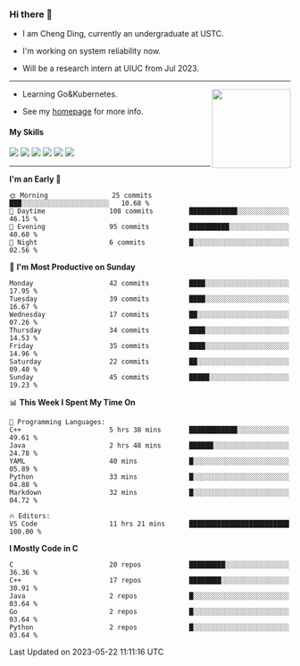### Hi there 👋

* I am Cheng Ding, currently an undergraduate at USTC.
  
* I'm working on system reliability now.

* Will be a research intern at UIUC from Jul 2023.

---

<img align="right" height="141" src="https://github-readme-stats.vercel.app/api?username=IrisesD&theme=tokyonight&show_icons=true&count_private=true">

-  Learning Go&Kubernetes.

-  See my [homepage](https://irisesd.github.io) for more info.

#### My Skills

![](https://img.shields.io/badge/C++-65318e?logo=cplusplus&logoColor=fff)
![](https://img.shields.io/badge/Python-3e74a2?logo=python&logoColor=fff)
![](https://img.shields.io/badge/C-5654a2?logo=c&logoColor=fff)
![](https://img.shields.io/badge/Go-00aaff?logo=go&logoColor=fff)
![](https://img.shields.io/badge/Docker-0088ff?logo=docker&logoColor=fff)
![](https://img.shields.io/badge/Kubernetes-0066FF?logo=kubernetes&logoColor=fff)

---
<!--START_SECTION:waka-->
**I'm an Early 🐤** 

```text
🌞 Morning                25 commits          ███░░░░░░░░░░░░░░░░░░░░░░   10.68 % 
🌆 Daytime                108 commits         ████████████░░░░░░░░░░░░░   46.15 % 
🌃 Evening                95 commits          ██████████░░░░░░░░░░░░░░░   40.60 % 
🌙 Night                  6 commits           █░░░░░░░░░░░░░░░░░░░░░░░░   02.56 % 
```
📅 **I'm Most Productive on Sunday** 

```text
Monday                   42 commits          ████░░░░░░░░░░░░░░░░░░░░░   17.95 % 
Tuesday                  39 commits          ████░░░░░░░░░░░░░░░░░░░░░   16.67 % 
Wednesday                17 commits          ██░░░░░░░░░░░░░░░░░░░░░░░   07.26 % 
Thursday                 34 commits          ████░░░░░░░░░░░░░░░░░░░░░   14.53 % 
Friday                   35 commits          ████░░░░░░░░░░░░░░░░░░░░░   14.96 % 
Saturday                 22 commits          ██░░░░░░░░░░░░░░░░░░░░░░░   09.40 % 
Sunday                   45 commits          █████░░░░░░░░░░░░░░░░░░░░   19.23 % 
```


📊 **This Week I Spent My Time On** 

```text
💬 Programming Languages: 
C++                      5 hrs 38 mins       ████████████░░░░░░░░░░░░░   49.61 % 
Java                     2 hrs 48 mins       ██████░░░░░░░░░░░░░░░░░░░   24.78 % 
YAML                     40 mins             █░░░░░░░░░░░░░░░░░░░░░░░░   05.89 % 
Python                   33 mins             █░░░░░░░░░░░░░░░░░░░░░░░░   04.88 % 
Markdown                 32 mins             █░░░░░░░░░░░░░░░░░░░░░░░░   04.72 % 

🔥 Editors: 
VS Code                  11 hrs 21 mins      █████████████████████████   100.00 % 
```

**I Mostly Code in C** 

```text
C                        20 repos            █████████░░░░░░░░░░░░░░░░   36.36 % 
C++                      17 repos            ████████░░░░░░░░░░░░░░░░░   30.91 % 
Java                     2 repos             █░░░░░░░░░░░░░░░░░░░░░░░░   03.64 % 
Go                       2 repos             █░░░░░░░░░░░░░░░░░░░░░░░░   03.64 % 
Python                   2 repos             █░░░░░░░░░░░░░░░░░░░░░░░░   03.64 % 
```




 Last Updated on 2023-05-22 11:11:16 UTC
<!--END_SECTION:waka-->